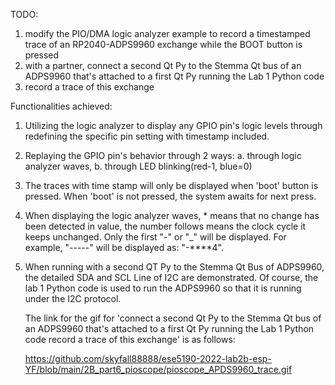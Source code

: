 TODO:

1. modify the PIO/DMA logic analyzer example to record a timestamped trace of an RP2040-ADPS9960 exchange while the BOOT button is 
    pressed
2. with a partner, connect a second Qt Py to the Stemma Qt bus of an ADPS9960 that's attached to a first Qt Py running the Lab 1 
    Python code
3. record a trace of this exchange


Functionalities achieved:

1. Utilizing the logic analyzer to display any GPIO pin's logic levels through redefining the specific pin setting with timestamp 
    included.

2. Replaying the GPIO pin's behavior through 2 ways: a. through logic analyzer waves, b. through LED blinking(red-1, blue=0)

3. The traces with time stamp will only be displayed when 'boot' button is pressed. When 'boot' is not pressed, the system awaits for
    next press.

3. When displaying the logic analyzer waves, * means that no change has been detected in value, the number follows means the 
    clock cycle it keeps unchanged. Only the first "-" or "_" will be displayed. 
    For example, "-----" will be displayed as: "-****4".
    
4. When running with a second QT Py to the Stemma Qt Bus of ADPS9960, the detailed SDA and SCL Line of I2C are demonstrated. 
    Of course, the lab 1 Python code is used to run the ADPS9960 so that it is running under the I2C protocol.
    
    The link for the gif for 'connect a second Qt Py to the Stemma Qt bus of an ADPS9960 that's attached to a first Qt Py running 
    the Lab 1 Python code record a trace of this exchange' is as follows:

    https://github.com/skyfall88888/ese5190-2022-lab2b-esp-YF/blob/main/2B_part6_pioscope/pioscope_APDS9960_trace.gif
    

